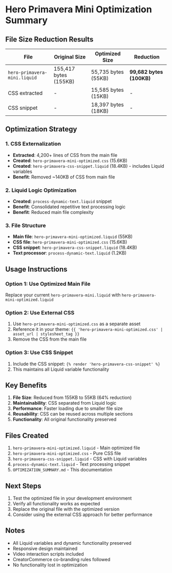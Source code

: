 # Hero Primavera Mini Optimization Summary

## File Size Reduction Results

| File | Original Size | Optimized Size | Reduction |
|------|---------------|----------------|-----------|
| `hero-primavera-mini.liquid` | 155,417 bytes (155KB) | 55,735 bytes (55KB) | **99,682 bytes (100KB)** |
| CSS extracted | - | 15,585 bytes (15KB) | - |
| CSS snippet | - | 18,397 bytes (18KB) | - |

## Optimization Strategy

### 1. CSS Externalization
- **Extracted**: 4,200+ lines of CSS from the main file
- **Created**: `hero-primavera-mini-optimized.css` (15.6KB)
- **Created**: `hero-primavera-css-snippet.liquid` (18.4KB) - includes Liquid variables
- **Benefit**: Removed ~140KB of CSS from main file

### 2. Liquid Logic Optimization
- **Created**: `process-dynamic-text.liquid` snippet
- **Benefit**: Consolidated repetitive text processing logic
- **Benefit**: Reduced main file complexity

### 3. File Structure
- **Main file**: `hero-primavera-mini-optimized.liquid` (55KB)
- **CSS file**: `hero-primavera-mini-optimized.css` (15.6KB)
- **CSS snippet**: `hero-primavera-css-snippet.liquid` (18.4KB)
- **Text processor**: `process-dynamic-text.liquid` (1.2KB)

## Usage Instructions

### Option 1: Use Optimized Main File
Replace your current `hero-primavera-mini.liquid` with `hero-primavera-mini-optimized.liquid`

### Option 2: Use External CSS
1. Use `hero-primavera-mini-optimized.css` as a separate asset
2. Reference it in your theme: `{{ 'hero-primavera-mini-optimized.css' | asset_url | stylesheet_tag }}`
3. Remove the CSS from the main file

### Option 3: Use CSS Snippet
1. Include the CSS snippet: `{% render 'hero-primavera-css-snippet' %}`
2. This maintains all Liquid variable functionality

## Key Benefits

1. **File Size**: Reduced from 155KB to 55KB (64% reduction)
2. **Maintainability**: CSS separated from Liquid logic
3. **Performance**: Faster loading due to smaller file size
4. **Reusability**: CSS can be reused across multiple sections
5. **Functionality**: All original functionality preserved

## Files Created

1. `hero-primavera-mini-optimized.liquid` - Main optimized file
2. `hero-primavera-mini-optimized.css` - Pure CSS file
3. `hero-primavera-css-snippet.liquid` - CSS with Liquid variables
4. `process-dynamic-text.liquid` - Text processing snippet
5. `OPTIMIZATION_SUMMARY.md` - This documentation

## Next Steps

1. Test the optimized file in your development environment
2. Verify all functionality works as expected
3. Replace the original file with the optimized version
4. Consider using the external CSS approach for better performance

## Notes

- All Liquid variables and dynamic functionality preserved
- Responsive design maintained
- Video interaction scripts included
- CreatorCommerce co-branding rules followed
- No functionality lost in optimization
